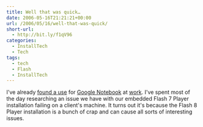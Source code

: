 ```yaml
---
title: Well that was quick…
date: 2006-05-16T21:21:21+00:00
url: /2006/05/16/well-that-was-quick/
short-url:
  - http://bit.ly/f1qV96
categories:
  - InstallTech
  - Tech
tags:
  - tech
  - Flash
  - InstallTech
---
```

I've already <a href="http://www.google.com/notebook/public/05796966234178054343/BDSKUIgoQudDY7LMh">found a use</a> for <a href="http://www.google.com/notebook">Google Notebook</a> at <a href="http://pearsonvue.com/">work</a>. I've spent most of the day researching an issue we have with our embedded Flash 7 Player installation failing on a client's machine. It turns out it's because the Flash 8 Player installation is a bunch of crap and can cause all sorts of interesting issues.